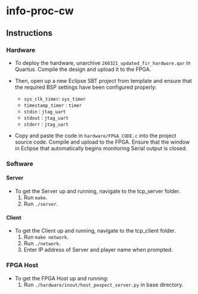 ﻿# info-proc-cw

## Instructions
### Hardware
- To deploy the hardware, unarchive `260321_updated_fir_hardware.qar` in Quartus. Compile the design and upload it to the FPGA.
- Then, open up a new Eclipse SBT project from template and ensure that the required BSP settings have been configured properly:
    - `sys_clk_timer`: `sys_timer`
    - `timestamp_timer` : `timer`
    - `stdin` : `jtag_uart`
    - `stdout` : `jtag_uart`
    - `stderr` : `jtag_uart`

- Copy and paste the code in `hardware/FPGA_CODE.c` into the project source code. Compile and upload to the FPGA. Ensure that the window in Eclipse that automatically begins monitoring Serial output is closed.


### Software
#### Server
- To get the Server up and running, navigate to the tcp_server folder. 
    1. Run `make`. 
    2. Run `./server`.

#### Client
- To get the Client up and running, navigate to the tcp_client folder.
    1. Run `make network`. 
    2. Run `./network`.
    3. Enter IP address of Server and player name when prompted.

### FPGA Host
- To get the FPGA Host up and running:
    1. Run `./hardware/inout/host_pexpect_server.py` in base directory.
